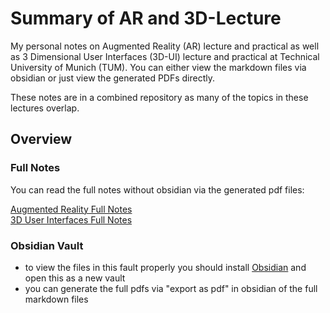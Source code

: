 # Summary of AR and 3D-Lecture
My personal notes on Augmented Reality (AR) lecture and practical as well as 3 Dimensional User Interfaces (3D-UI) lecture and practical at Technical University of Munich (TUM).
You can either view the markdown files via obsidian or just view the generated PDFs directly.

These notes are in a combined repository as many of the topics in these lectures overlap.

## Overview
### Full Notes
You can read the full notes without obsidian via the generated pdf files:  

[Augmented Reality Full Notes](Augmented_Reality_Full.pdf)  
[3D User Interfaces Full Notes](3D_User_Interfaces_Full.pdf)

### Obsidian Vault
- to view the files in this fault properly you should install [Obsidian](https://obsidian.md/) and open this as a new vault
- you can generate the full pdfs via "export as pdf" in obsidian of the full markdown files

